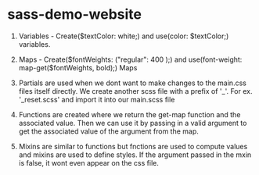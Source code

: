 # sass-demo-website

1. Variables - Create($textColor: white;) and use(color: $textColor;) variables.

2. Maps - Create($fontWeights: ("regular": 400 );) and use(font-weight: map-get($fontWeights, bold);) Maps

3. Partials are used when we dont want to make changes to the main.css files itself directly. We create another scss file with a prefix of '\_'. For ex. '\_reset.scss' and import it into our main.scss file

4. Functions are created where we return the get-map function and the associated value. Then we can use it by passing in a valid argument to get the associated value of the argument from the map.

5. Mixins are similar to functions but fnctions are used to compute values and mixins are used to define styles. If the argument passed in the mxin is false, it wont even appear on the css file.
